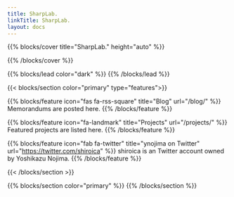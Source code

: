 ```yaml
---
title: SharpLab.
linkTitle: SharpLab.
layout: docs
---
```


{{% blocks/cover title="SharpLab." height="auto" %}}


{{% /blocks/cover %}}


{{% blocks/lead color="dark" %}}
{{% /blocks/lead %}}

{{< blocks/section color="primary" type="features">}}

{{% blocks/feature icon="fas fa-rss-square" title="Blog" url="/blog/" %}}
Memorandums are posted here.
{{% /blocks/feature %}}

{{% blocks/feature icon="fa-landmark" title="Projects" url="/projects/" %}}
Featured projects are listed here.
{{% /blocks/feature %}}

{{% blocks/feature icon="fab fa-twitter" title="ynojima on Twitter" url="https://twitter.com/shiroica" %}}
shiroica is an Twitter account owned by Yoshikazu Nojima.
{{% /blocks/feature %}}


{{< /blocks/section >}}

{{% blocks/section color="primary" %}}
{{% /blocks/section %}}
